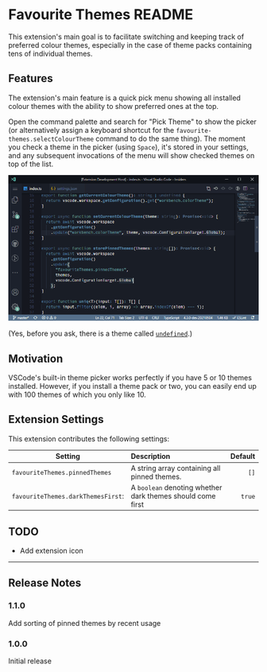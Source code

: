 # Favourite Themes README

This extension's main goal is to facilitate switching and keeping track of preferred colour themes, especially in the case of theme packs containing tens of individual themes.

## Features

The extension's main feature is a quick pick menu showing all installed colour themes with the ability to show preferred ones at the top.

Open the command palette and search for "Pick Theme" to show the picker (or alternatively assign a keyboard shortcut for the `favourite-themes.selectColourTheme` command to do the same thing). The moment you check a theme in the picker (using `Space`), it's stored in your settings, and any subsequent invocations of the menu will show checked themes on top of the list.

![Favourite Themes](images/favourite-themes.gif)

(Yes, before you ask, there is a theme called [`undefined`](https://marketplace.visualstudio.com/items?itemName=christianhg.undefined).)

<!-- ## Requirements -->

## Motivation

VSCode's built-in theme picker works perfectly if you have 5 or 10 themes installed. However, if you install a theme pack or two, you can easily end up with 100 themes of which you only like 10.

## Extension Settings

This extension contributes the following settings:

| Setting                            | Description                                                | Default |
| ---------------------------------- | :--------------------------------------------------------- | ------: |
| `favouriteThemes.pinnedThemes`     | A string array containing all pinned themes.               |    `[]` |
| `favouriteThemes.darkThemesFirst`: | A `boolean` denoting whether dark themes should come first |  `true` |

<!-- ## Known Issues -->

## TODO

- Add extension icon

---

## Release Notes


### 1.1.0

Add sorting of pinned themes by recent usage

### 1.0.0

Initial release
